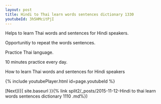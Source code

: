 ```yaml
---
layout: post
title: Hindi to Thai learn words sentences dictionary 1330 
youtubeId: 3h5HMcitPjI
---
```

 
 
Helps to learn Thai words and sentences for Hindi speakers.

Opportunitiy to repeat the words sentences. 

Practice Thai language. 
 
10 minutes practice every day. 
 
How to learn Thai words and sentences for Hindi speakers 
 
{% include youtubePlayer.html id=page.youtubeId %}
 
 
[Next]({{ site.baseurl }}{% link  split2/_posts/2015-11-12-Hindi to thai learn words sentences dictionary 1110 .md%})
 
